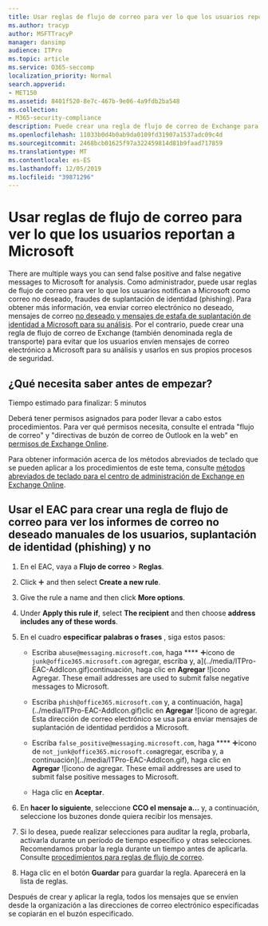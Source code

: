 ```yaml
---
title: Usar reglas de flujo de correo para ver lo que los usuarios reportan a Microsoft
ms.author: tracyp
author: MSFTTracyP
manager: dansimp
audience: ITPro
ms.topic: article
ms.service: O365-seccomp
localization_priority: Normal
search.appverid:
- MET150
ms.assetid: 8401f520-8e7c-467b-9e06-4a9fdb2ba548
ms.collection:
- M365-security-compliance
description: Puede crear una regla de flujo de correo de Exchange para evitar que los usuarios envíen mensajes de correo electrónico a Microsoft para su análisis y usarlos en sus propios procesos de seguridad.
ms.openlocfilehash: 11033b0d4b0ab9da0109fd31907a1537adc09c4d
ms.sourcegitcommit: 2468bcb01625f97a322459814d81b9faad717859
ms.translationtype: MT
ms.contentlocale: es-ES
ms.lasthandoff: 12/05/2019
ms.locfileid: "39871296"
---
```

# <a name="use-mail-flow-rules-to-see-what-your-users-are-reporting-to-microsoft"></a>Usar reglas de flujo de correo para ver lo que los usuarios reportan a Microsoft

There are multiple ways you can send false positive and false negative messages to Microsoft for analysis. Como administrador, puede usar reglas de flujo de correo para ver lo que los usuarios notifican a Microsoft como correo no deseado, fraudes de suplantación de identidad (phishing). Para obtener más información, vea enviar correo electrónico no deseado, mensajes de correo [no deseado y mensajes de estafa de suplantación de identidad a Microsoft para su análisis](submit-spam-non-spam-and-phishing-scam-messages-to-microsoft-for-analysis.md). Por el contrario, puede crear una regla de flujo de correo de Exchange (también denominada regla de transporte) para evitar que los usuarios envíen mensajes de correo electrónico a Microsoft para su análisis y usarlos en sus propios procesos de seguridad.

## <a name="what-do-you-need-to-know-before-you-begin"></a>¿Qué necesita saber antes de empezar?

Tiempo estimado para finalizar: 5 minutos

Deberá tener permisos asignados para poder llevar a cabo estos procedimientos. Para ver qué permisos necesita, consulte el entrada "flujo de correo" y "directivas de buzón de correo de Outlook en la web" en [permisos de Exchange Online](https://docs.microsoft.com/exchange/permissions-exo/feature-permissions#exchange-online-permissions).

Para obtener información acerca de los métodos abreviados de teclado que se pueden aplicar a los procedimientos de este tema, consulte [métodos abreviados de teclado para el centro de administración de Exchange en Exchange Online](https://docs.microsoft.com/Exchange/accessibility/keyboard-shortcuts-in-admin-center).

## <a name="use-the-eac-to-create-a-mail-flow-rule-to-view-users-manual-junk-phishing-and-not-junk-reports"></a>Usar el EAC para crear una regla de flujo de correo para ver los informes de correo no deseado manuales de los usuarios, suplantación de identidad (phishing) y no

1. En el EAC, vaya a **Flujo de correo** \> **Reglas**.

2. Click ![Agregar icono](../media/ITPro-EAC-AddIcon.gif) and then select **Create a new rule**.

3. Give the rule a name and then click **More options**.

4. Under **Apply this rule if**, select **The recipient** and then choose **address includes any of these words**.

5. En el cuadro **especificar palabras o frases** , siga estos pasos:

   - Escriba `abuse@messaging.microsoft.com`, haga **** ![clic en agregar](../media/ITPro-EAC-AddIcon.gif)icono de `junk@office365.microsoft.com` agregar, escriba y, a](../media/ITPro-EAC-AddIcon.gif)continuación, haga clic en **Agregar** ![icono Agregar. These email addresses are used to submit false negative messages to Microsoft.

   - Escriba `phish@office365.microsoft.com` y, a continuación, haga](../media/ITPro-EAC-AddIcon.gif)clic en **Agregar** ![icono de agregar. Esta dirección de correo electrónico se usa para enviar mensajes de suplantación de identidad perdidos a Microsoft.

   - Escriba `false_positive@messaging.microsoft.com`, haga **** ![clic en agregar](../media/ITPro-EAC-AddIcon.gif)icono de `not_junk@office365.microsoft.com`agregar, escriba y, a continuación](../media/ITPro-EAC-AddIcon.gif), haga clic en **Agregar** ![icono de agregar. These email addresses are used to submit false positive messages to Microsoft.

   - Haga clic en **Aceptar**.

6. En **hacer lo siguiente**, seleccione **CCO el mensaje a...** y, a continuación, seleccione los buzones donde quiera recibir los mensajes.

7. Si lo desea, puede realizar selecciones para auditar la regla, probarla, activarla durante un período de tiempo específico y otras selecciones. Recomendamos probar la regla durante un tiempo antes de aplicarla. Consulte [procedimientos para reglas de flujo de correo](https://docs.microsoft.com/Exchange/policy-and-compliance/mail-flow-rules/mail-flow-rule-procedures).

8. Haga clic en el botón **Guardar** para guardar la regla. Aparecerá en la lista de reglas.

Después de crear y aplicar la regla, todos los mensajes que se envíen desde la organización a las direcciones de correo electrónico especificadas se copiarán en el buzón especificado.
